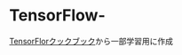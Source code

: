 # TensorFlow-
[TensorFlorクックブック](https://github.com/nfmcclure/tensorflow_cookbook/blob/master/09_Recurrent_Neural_Networks/05_Creating_A_Sequence_To_Sequence_Model/05_seq2seq_translation.ipynb)から一部学習用に作成
